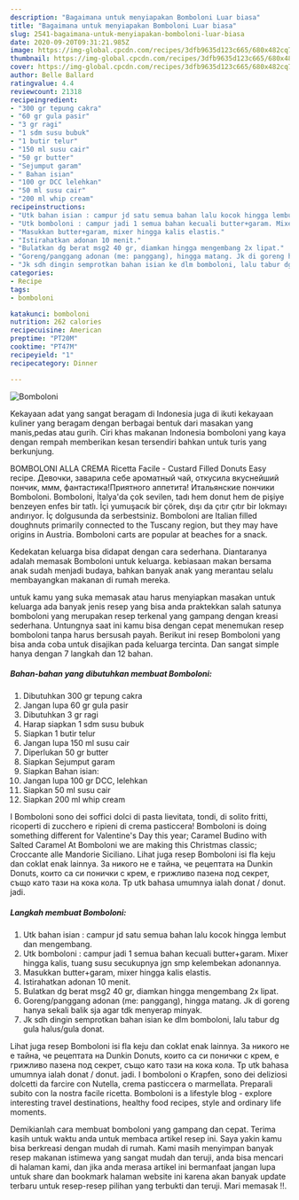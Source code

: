 ```yaml
---
description: "Bagaimana untuk menyiapakan Bomboloni Luar biasa"
title: "Bagaimana untuk menyiapakan Bomboloni Luar biasa"
slug: 2541-bagaimana-untuk-menyiapakan-bomboloni-luar-biasa
date: 2020-09-20T09:31:21.985Z
image: https://img-global.cpcdn.com/recipes/3dfb9635d123c665/680x482cq70/bomboloni-foto-resep-utama.jpg
thumbnail: https://img-global.cpcdn.com/recipes/3dfb9635d123c665/680x482cq70/bomboloni-foto-resep-utama.jpg
cover: https://img-global.cpcdn.com/recipes/3dfb9635d123c665/680x482cq70/bomboloni-foto-resep-utama.jpg
author: Belle Ballard
ratingvalue: 4.4
reviewcount: 21318
recipeingredient:
- "300 gr tepung cakra"
- "60 gr gula pasir"
- "3 gr ragi"
- "1 sdm susu bubuk"
- "1 butir telur"
- "150 ml susu cair"
- "50 gr butter"
- "Sejumput garam"
- " Bahan isian"
- "100 gr DCC lelehkan"
- "50 ml susu cair"
- "200 ml whip cream"
recipeinstructions:
- "Utk bahan isian : campur jd satu semua bahan lalu kocok hingga lembut dan mengembang."
- "Utk bomboloni : campur jadi 1 semua bahan kecuali butter+garam. Mixer hingga kalis, tuang susu secukupnya jgn smp kelembekan adonannya."
- "Masukkan butter+garam, mixer hingga kalis elastis."
- "Istirahatkan adonan 10 menit."
- "Bulatkan dg berat msg2 40 gr, diamkan hingga mengembang 2x lipat."
- "Goreng/panggang adonan (me: panggang), hingga matang. Jk di goreng hanya sekali balik sja agar tdk menyerap minyak."
- "Jk sdh dingin semprotkan bahan isian ke dlm bomboloni, lalu tabur dg gula halus/gula donat."
categories:
- Recipe
tags:
- bomboloni

katakunci: bomboloni 
nutrition: 262 calories
recipecuisine: American
preptime: "PT20M"
cooktime: "PT47M"
recipeyield: "1"
recipecategory: Dinner

---
```



![Bomboloni](https://img-global.cpcdn.com/recipes/3dfb9635d123c665/680x482cq70/bomboloni-foto-resep-utama.jpg)

Kekayaan adat yang sangat beragam di Indonesia juga di ikuti kekayaan kuliner yang beragam dengan berbagai bentuk dari masakan yang manis,pedas atau gurih. Ciri khas makanan Indonesia bomboloni yang kaya dengan rempah memberikan kesan tersendiri bahkan untuk turis yang berkunjung.


BOMBOLONI ALLA CREMA Ricetta Facile - Custard Filled Donuts Easy recipe. Девочки, заварила себе ароматный чай, откусила вкуснейший пончик, ммм, фантастика!Приятного аппетита! Итальянские пончики Bomboloni. Bomboloni, İtalya&#39;da çok sevilen, tadı hem donut hem de pişiye benzeyen enfes bir tatlı. İçi yumuşacık bir çörek, dışı da çıtır çıtır bir lokmayı andırıyor. İç dolgusunda da serbestsiniz. Bomboloni are Italian filled doughnuts primarily connected to the Tuscany region, but they may have origins in Austria. Bomboloni carts are popular at beaches for a snack.

Kedekatan keluarga bisa didapat dengan cara sederhana. Diantaranya adalah memasak Bomboloni untuk keluarga. kebiasaan makan bersama anak sudah menjadi budaya, bahkan banyak anak yang merantau selalu membayangkan makanan di rumah mereka.

untuk kamu yang suka memasak atau harus menyiapkan masakan untuk keluarga ada banyak jenis resep yang bisa anda praktekkan salah satunya bomboloni yang merupakan resep terkenal yang gampang dengan kreasi sederhana. Untungnya saat ini kamu bisa dengan cepat menemukan resep bomboloni tanpa harus bersusah payah.
Berikut ini resep Bomboloni yang bisa anda coba untuk disajikan pada keluarga tercinta. Dan sangat simple hanya dengan 7 langkah dan 12 bahan.


<!--inarticleads1-->

##### Bahan-bahan yang dibutuhkan membuat Bomboloni:

1. Dibutuhkan 300 gr tepung cakra
1. Jangan lupa 60 gr gula pasir
1. Dibutuhkan 3 gr ragi
1. Harap siapkan 1 sdm susu bubuk
1. Siapkan 1 butir telur
1. Jangan lupa 150 ml susu cair
1. Diperlukan 50 gr butter
1. Siapkan Sejumput garam
1. Siapkan  Bahan isian:
1. Jangan lupa 100 gr DCC, lelehkan
1. Siapkan 50 ml susu cair
1. Siapkan 200 ml whip cream


I Bomboloni sono dei soffici dolci di pasta lievitata, tondi, di solito fritti, ricoperti di zucchero e ripieni di crema pasticcera! Bomboloni is doing something different for Valentine&#39;s Day this year; Caramel Budino with Salted Caramel At Bomboloni we are making this Christmas classic; Croccante alle Mandorie Siciliano. Lihat juga resep Bomboloni isi fla keju dan coklat enak lainnya. За никого не е тайна, че рецептата на Dunkin Donuts, които са си понички с крем, е грижливо пазена под секрет, също като тази на кока кола. Tp utk bahasa umumnya ialah donat / donut. jadi. 

<!--inarticleads2-->

##### Langkah membuat  Bomboloni:

1. Utk bahan isian : campur jd satu semua bahan lalu kocok hingga lembut dan mengembang.
1. Utk bomboloni : campur jadi 1 semua bahan kecuali butter+garam. Mixer hingga kalis, tuang susu secukupnya jgn smp kelembekan adonannya.
1. Masukkan butter+garam, mixer hingga kalis elastis.
1. Istirahatkan adonan 10 menit.
1. Bulatkan dg berat msg2 40 gr, diamkan hingga mengembang 2x lipat.
1. Goreng/panggang adonan (me: panggang), hingga matang. Jk di goreng hanya sekali balik sja agar tdk menyerap minyak.
1. Jk sdh dingin semprotkan bahan isian ke dlm bomboloni, lalu tabur dg gula halus/gula donat.


Lihat juga resep Bomboloni isi fla keju dan coklat enak lainnya. За никого не е тайна, че рецептата на Dunkin Donuts, които са си понички с крем, е грижливо пазена под секрет, също като тази на кока кола. Tp utk bahasa umumnya ialah donat / donut. jadi. I bomboloni o Krapfen, sono dei deliziosi dolcetti da farcire con Nutella, crema pasticcera o marmellata. Preparali subito con la nostra facile ricetta. Bomboloni is a lifestyle blog - explore interesting travel destinations, healthy food recipes, style and ordinary life moments. 

Demikianlah cara membuat bomboloni yang gampang dan cepat. Terima kasih untuk waktu anda untuk membaca artikel resep ini. Saya yakin kamu bisa berkreasi dengan mudah di rumah. Kami masih menyimpan banyak resep makanan istimewa yang sangat mudah dan teruji, anda bisa mencari di halaman kami, dan jika anda merasa artikel ini bermanfaat jangan lupa untuk share dan bookmark halaman website ini karena akan banyak update terbaru untuk resep-resep pilihan yang terbukti dan teruji. Mari memasak !!. 
